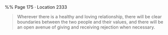 %% Page 175 · Location 2333 
> Wherever there is a healthy and loving relationship, there will be clear boundaries between the two people and their values, and there will be an open avenue of giving and receiving rejection when necessary. 